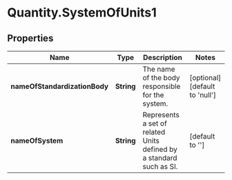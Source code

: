# Quantity.SystemOfUnits1

## Properties
Name | Type | Description | Notes
------------ | ------------- | ------------- | -------------
**nameOfStandardizationBody** | **String** | The name of the body responsible for the system. | [optional] [default to &#39;null&#39;]
**nameOfSystem** | **String** | Represents a set of related Units defined by a standard such as SI. | [default to &#39;&#39;]


